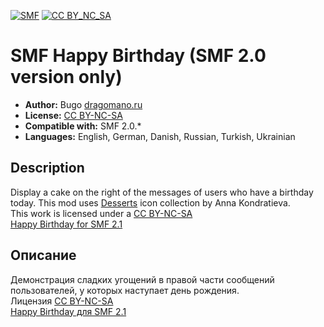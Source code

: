 [![SMF](https://img.shields.io/badge/SMF-2.0-blue.svg?style==flat)](https://simplemachines.org)
[![CC BY_NC_SA](http://upload.wikimedia.org/wikipedia/commons/thumb/1/11/Cc-by_new_white.svg/25px-Cc-by_new_white.svg.png)](https://creativecommons.org/licenses/by-nc-sa/3.0/)
# SMF Happy Birthday (SMF 2.0 version only)
* **Author:** Bugo [dragomano.ru](https://dragomano.ru/mods/happy-birthday)
* **License:** [CC BY-NC-SA](http://creativecommons.org/licenses/by-nc-sa/3.0/)
* **Compatible with:** SMF 2.0.*
* **Languages:** English, German, Danish, Russian, Turkish, Ukrainian

## Description 
Display a cake on the right of the messages of users who have a birthday today.
This mod uses [Desserts](http://www.iloveicons.ru/2010/05/desserts_23.html) icon collection by Anna Kondratieva.    
This work is licensed under a [CC BY-NC-SA](url=http://creativecommons.org/licenses/by-nc-sa/3.0/)  
[Happy Birthday for SMF 2.1](https://github.com/dragomano/Happy-Birthday)

## Описание
Демонстрация сладких угощений в правой части сообщений пользователей, у которых наступает день рождения.  
Лицензия [CC BY-NC-SA](url=http://creativecommons.org/licenses/by-nc-sa/3.0/)  
[Happy Birthday для SMF 2.1](https://github.com/dragomano/Happy-Birthday)






